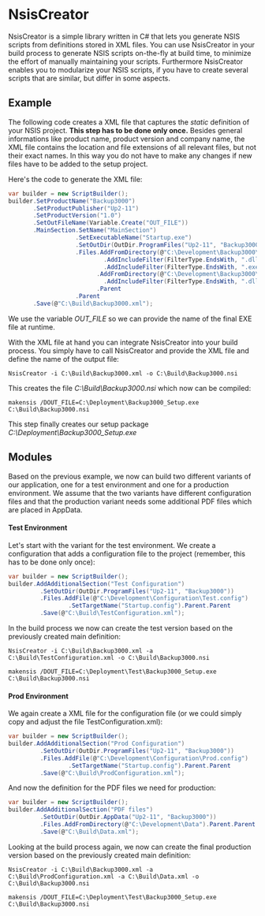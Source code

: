 # NsisCreator

NsisCreator is a simple library written in C# that lets you generate NSIS scripts from definitions stored in XML files. You can use NsisCreator in your build process to generate NSIS scripts on-the-fly at build time, to minimize the effort of manually maintaining your scripts. Furthermore NsisCreator enables you to modularize your NSIS scripts, if you have to create several scripts that are similar, but differ in some aspects.

## Example

The following code creates a XML file that captures the *static* definition of your NSIS project. **This step has to be done only once.** Besides general informations like product name, product version and company name, the XML file contains the location and file extensions of all relevant files, but not their exact names. In this way you do not have to make any changes if new files have to be added to the setup project. 

Here's the code to generate the XML file: 

```csharp
var builder = new ScriptBuilder();
builder.SetProductName("Backup3000")
       .SetProductPublisher("Up2-11")
       .SetProductVersion("1.0")
       .SetOutFileName(Variable.Create("OUT_FILE"))
       .MainSection.SetName("MainSection")
                   .SetExecutableName("Startup.exe")
                   .SetOutDir(OutDir.ProgramFiles("Up2-11", "Backup3000"))
                   .Files.AddFromDirectory(@"C:\Development\Backup3000\Binaries")
                           .AddIncludeFilter(FilterType.EndsWith, ".dll")
                           .AddIncludeFilter(FilterType.EndsWith, ".exe").Parent
					     .AddFromDirectory(@"C:\Development\Backup3000\Libraries")
                           .AddIncludeFilter(FilterType.EndsWith, ".dll").Parent
                         .Parent
                   .Parent
       .Save(@"C:\Build\Backup3000.xml");
```

We use the variable *OUT_FILE* so we can provide the name of the final EXE file at runtime.

With the XML file at hand you can integrate NsisCreator into your build process. You simply have to call NsisCreator and provide the XML file and define the name of the output file: 

	NsisCreator -i C:\Build\Backup3000.xml -o C:\Build\Backup3000.nsi

This creates the file *C:\Build\Backup3000.nsi* which now can be compiled:

	makensis /DOUT_FILE=C:\Deployment\Backup3000_Setup.exe C:\Build\Backup3000.nsi

This step finally creates our setup package *C:\Deployment\Backup3000_Setup.exe*

## Modules

Based on the previous example, we now can build two different variants of our application, one for a test environment and one for a production environment. We assume that the two variants have different configuration files and that the production variant needs some additional PDF files which are placed in AppData.

#### Test Environment

Let's start with the variant for the test environment. We create a configuration that adds a configuration file to the project (remember, this has to be done only once):

```csharp
var builder = new ScriptBuilder();
builder.AddAdditionalSection("Test Configuration")
         .SetOutDir(OutDir.ProgramFiles("Up2-11", "Backup3000"))
         .Files.AddFile(@"C:\Development\Configuration\Test.config")
                 .SetTargetName("Startup.config").Parent.Parent
         .Save(@"C:\Build\TestConfiguration.xml");
```

In the build process we now can create the test version based on the previously created main definition:

	NsisCreator -i C:\Build\Backup3000.xml -a C:\Build\TestConfiguration.xml -o C:\Build\Backup3000.nsi 

	makensis /DOUT_FILE=C:\Deployment\Test\Backup3000_Setup.exe C:\Build\Backup3000.nsi

#### Prod Environment

We again create a XML file for the configuration file (or we could simply copy and adjust the file TestConfiguration.xml):

```csharp
var builder = new ScriptBuilder();
builder.AddAdditionalSection("Prod Configuration")
         .SetOutDir(OutDir.ProgramFiles("Up2-11", "Backup3000"))
         .Files.AddFile(@"C:\Development\Configuration\Prod.config")
                 .SetTargetName("Startup.config").Parent.Parent
         .Save(@"C:\Build\ProdConfiguration.xml");
```

And now the definition for the PDF files we need for production: 

```csharp
var builder = new ScriptBuilder();
builder.AddAdditionalSection("PDF files")
         .SetOutDir(OutDir.AppData("Up2-11", "Backup3000"))
         .Files.AddFromDirectory(@"C:\Development\Data").Parent.Parent
         .Save(@"C:\Build\Data.xml");
```

Looking at the build process again, we now can create the final production version based on the previously created main definition:

	NsisCreator -i C:\Build\Backup3000.xml -a C:\Build\ProdConfiguration.xml -a C:\Build\Data.xml -o C:\Build\Backup3000.nsi 

	makensis /DOUT_FILE=C:\Deployment\Test\Backup3000_Setup.exe C:\Build\Backup3000.nsi